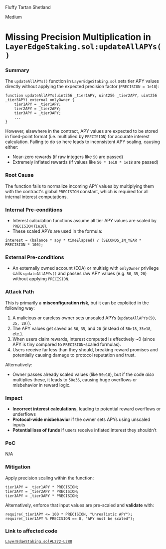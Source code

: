 Fluffy Tartan Shetland

Medium

# Missing Precision Multiplication in `LayerEdgeStaking.sol:updateAllAPYs()`

### Summary


The `updateAllAPYs()` function in `LayerEdgeStaking.sol` sets tier APY values directly without applying the expected precision factor (`PRECISION = 1e18`):

```solidity
function updateAllAPYs(uint256 _tier1APY, uint256 _tier2APY, uint256 _tier3APY) external onlyOwner {
    tier1APY = _tier1APY;
    tier2APY = _tier2APY;
    tier3APY = _tier3APY;
    ...
}
```

However, elsewhere in the contract, APY values are expected to be stored in fixed-point format (i.e. multiplied by `PRECISION`) for accurate interest calculation. Failing to do so here leads to inconsistent APY scaling, causing either:

* Near-zero rewards (if raw integers like `50` are passed)
* Extremely inflated rewards (if values like `50 * 1e18 * 1e18` are passed)



### Root Cause

The function fails to normalize incoming APY values by multiplying them with the contract's global `PRECISION` constant, which is required for all internal interest computations.


### Internal Pre-conditions

* Interest calculation functions assume all tier APY values are scaled by `PRECISION` (`1e18`).
* These scaled APYs are used in the formula:

```solidity
interest = (balance * apy * timeElapsed) / (SECONDS_IN_YEAR * PRECISION * 100);
```

### External Pre-conditions

* An externally owned account (EOA) or multisig with `onlyOwner` privilege calls `updateAllAPYs()` and passes raw APY values (e.g. `50`, `35`, `20`) without applying `PRECISION`.


### Attack Path

This is primarily a **misconfiguration risk**, but it can be exploited in the following way:

1. A malicious or careless owner sets unscaled APYs (`updateAllAPYs(50, 35, 20)`).
2. The APY values get saved as `50`, `35`, and `20` (instead of `50e18`, `35e18`, etc.).
3. When users claim rewards, interest computed is effectively \~0 (since APY is tiny compared to `PRECISION`-scaled formulas).
4. Users receive far less than they should, breaking reward promises and potentially causing damage to protocol reputation and trust.

Alternatively:

* Owner passes already scaled values (like `50e18`), but if the code *also* multiplies these, it leads to `50e36`, causing huge overflows or misbehavior in reward logic.


### Impact

* **Incorrect interest calculations**, leading to potential reward overflows or underflows
* **Protocol-wide misbehavior** if the owner sets APYs using unscaled inputs
* **Potential loss of funds** if users receive inflated interest they shouldn’t



### PoC

N/A

### Mitigation

Apply precision scaling within the function:

```solidity
tier1APY = _tier1APY * PRECISION;
tier2APY = _tier2APY * PRECISION;
tier3APY = _tier3APY * PRECISION;
```

Alternatively, enforce that input values are pre-scaled and **validate** with:

```solidity
require(_tier1APY <= 100 * PRECISION, "Unrealistic APY");
require(_tier1APY % PRECISION == 0, "APY must be scaled");
```

### Link to affected code
[`LayerEdgeStaking.sol#L272-L288`](https://github.com/sherlock-audit/2025-05-layeredge/blob/main/edgen-staking/src/stake/LayerEdgeStaking.sol#L272-L288)

